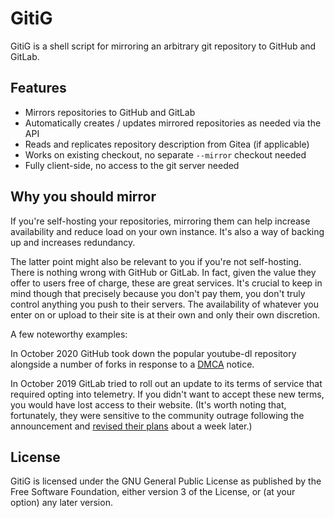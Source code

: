 # GitiG

GitiG is a shell script for mirroring an arbitrary git repository to GitHub and GitLab.

## Features

- Mirrors repositories to GitHub and GitLab
- Automatically creates / updates mirrored repositories as needed via the API
- Reads and replicates repository description from Gitea (if applicable)
- Works on existing checkout, no separate `--mirror` checkout needed
- Fully client-side, no access to the git server needed

## Why you should mirror

If you're self-hosting your repositories, mirroring them can help increase availability and reduce load on your own instance. It's also a way of backing up and increases redundancy.

The latter point might also be relevant to you if you're not self-hosting. There is nothing wrong with GitHub or GitLab. In fact, given the value they offer to users free of charge, these are great services. It's crucial to keep in mind though that precisely because you don't pay them, you don't truly control anything you push to their servers. The availability of whatever you enter on or upload to their site is at their own and only their own discretion.

A few noteworthy examples:

In October 2020 GitHub took down the popular youtube-dl repository alongside a number of forks in response to a [DMCA] notice.

In October 2019 GitLab tried to roll out an update to its terms of service that required opting into telemetry. If you didn't want to accept these new terms, you would have lost access to their website. (It's worth noting that, fortunately, they were sensitive to the community outrage following the announcement and [revised their plans] about a week later.)

## License

GitiG is licensed under the GNU General Public License as published
by the Free Software Foundation, either version 3 of the License, or (at your option) any
later version.

[revised their plans]: https://about.gitlab.com/blog/2019/10/10/update-free-software-and-telemetry/
[DMCA]: https://github.com/github/dmca/blob/master/2020/10/2020-10-23-RIAA.md